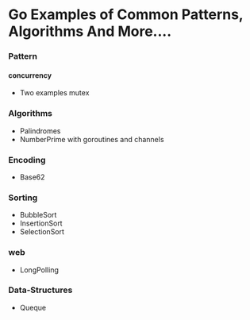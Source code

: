 # Go Examples of Common Patterns, Algorithms And More....

### Pattern
#### concurrency
- Two examples mutex
### Algorithms
- Palindromes
- NumberPrime with goroutines and channels
### Encoding
- Base62
### Sorting
- BubbleSort
- InsertionSort
- SelectionSort
### web
- LongPolling
### Data-Structures
- Queque
